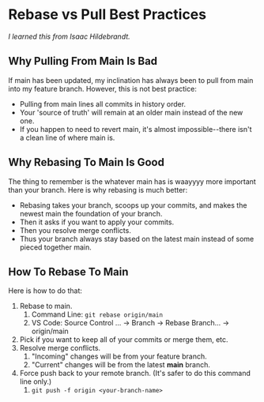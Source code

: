 # Rebase vs Pull Best Practices

_I learned this from Isaac Hildebrandt._

## Why Pulling From Main Is Bad

If main has been updated, my inclination has always been to pull from main into my feature branch. However, this is not best practice:
- Pulling from main lines all commits in history order.
- Your 'source of truth' will remain at an older main instead of the new one.
- If you happen to need to revert main, it's almost impossible--there isn't a clean line of where main is.

## Why Rebasing To Main Is Good
The thing to remember is the whatever main has is waayyyy more important than your branch.
Here is why rebasing is much better:
- Rebasing takes your branch, scoops up your commits, and makes the newest main the foundation of your branch.
- Then it asks if you want to apply your commits.
- Then you resolve merge conflicts.
- Thus your branch always stay based on the latest main instead of some pieced together main.

## How To Rebase To Main
Here is how to do that:
1. Rebase to main.
	1. Command Line: `git rebase origin/main` 
	2. VS Code: Source Control ... &rarr; Branch &rarr; Rebase Branch... &rarr; origin/main
2. Pick if you want to keep all of your commits or merge them, etc.
3. Resolve merge conflicts.
	1. "Incoming" changes will be from your feature branch.
	2. "Current" changes will be from the latest **main** branch.
4. Force push back to your remote branch. (It's safer to do this command line only.)
	1. `git push -f origin <your-branch-name>`
